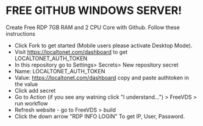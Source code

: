 # FREE GITHUB WINDOWS SERVER!

Create Free RDP 7GB RAM and 2 CPU Core with Github.
Follow these instructions

+ Click Fork to get started (Mobile users please activate Desktop Mode).
+ Visit https://localtonet.com/dashboard to get LOCALTONET_AUTH_TOKEN
+ In this repository go to Settings> Secrets> New repository secret
+ Name: LOCALTONET_AUTH_TOKEN
+ Value: https://localtonet.com/dashboard copy and paste authtoken in the value
+ Click add secret
+ Go to Action (if you see any watning click "I understand...") > FreeVDS > run workflow
+ Refresh website - go to FreeVDS > build
+ Click the down arrow "RDP INFO LOGIN" To get IP, User, Password.
